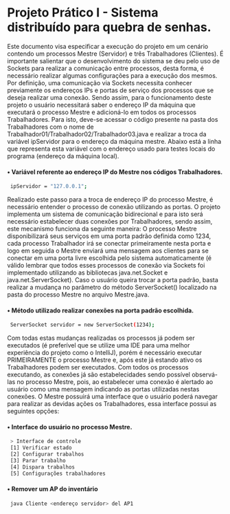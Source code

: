 # Projeto Prático I - Sistema distribuído para quebra de senhas.

Este documento visa especificar a execução do projeto em um cenário contendo um processos Mestre (Servidor)
e três Trabalhadores (Clientes). É importante salientar que o desenvolvimento do sistema se deu pelo uso de
Sockets para realizar a comunicação entre processos, desta forma, é necessário realizar algumas configurações 
para a execução dos mesmos. Por definição, uma comunicação via Sockets necessita conhecer previamente os endereços
IPs e portas de serviço dos processos que se deseja realizar uma conexão.
Sendo assim, para o funcionamento deste projeto o usuário necessitará saber o endereço IP da máquina que executará
o processo Mestre e adicioná-lo em todos os processos Trabalhadores. Para isto, deve-se acessar o código presente 
na pasta dos Trabalhadores com o nome de Trabalhador01/Trabalhador02/Trabalhador03.java e realizar a troca da variável 
ipServidor para o endereço da máquina mestre. Abaixo está a linha que representa esta variável com o endereço usado
para testes locais do programa (endereço da máquina local).
  
   #### • Variável referente ao endereço IP do Mestre nos códigos Trabalhadores.

```sh
 ipServidor = "127.0.0.1";
```

Realizado este passo para a troca de endereço IP do processo Mestre, é necessário entender o processo de conexão
utilizando as portas. O projeto implementa um sistema de comunicação bidirecional e para isto será necessário estabelecer
duas conexões por Trabalhadores, sendo assim, este mecanismo funciona da seguinte maneira: O processo Mestre disponibilizará 
seus serviços em uma porta padrão definida como 1234, cada processo Trabalhador irá se conectar primeiramente nesta porta e logo em seguida o Mestre enviará uma mensagem aos clientes para se conectar em uma porta livre escolhida pelo sistema automaticamente (é válido lembrar que todos esses processos de conexão via Sockets foi implementado utilizando as bibliotecas java.net.Socket e java.net.ServerSocket). Caso o usuário queira trocar a porta padrão, basta realizar a mudança no parâmetro do método ServerSocket() localizado na pasta do processo Mestre no arquivo Mestre.java.

#### • Método utilizado realizar conexões na porta padrão escolhida.

```sh
 ServerSocket servidor = new ServerSocket(1234);
```

Com todas estas mudanças realizadas os processos já podem ser executados (é preferível que se utilize uma IDE para uma melhor experiência do projeto como o IntelliJ), porém é necessário executar PRIMEIRAMENTE o processo Mestre e, após este já estando ativo os Trabalhadores podem ser executados.
Com todos os processos executando, as conexões já são estabelecidades sendo possível observá-las no processo Mestre, pois,
ao estabelecer uma conexão é alertado ao usuário como uma mensagem indicando as portas utilizadas nestas conexões. O Mestre possuirá uma interface que o usuário poderá navegar para realizar as devidas ações os Trabalhadores, essa interface possui as seguintes opções:

#### • Interface do usuário no processo Mestre.

```sh
 > Interface de controle
 [1] Verificar estado
 [2] Configurar trabalhos
 [3] Parar trabalho
 [4] Dispara trabalhos
 [5] Configurações trabalhadores
```

#### • Remover um AP do inventário

```sh
 java Cliente <endereço servidor> del AP1
```
